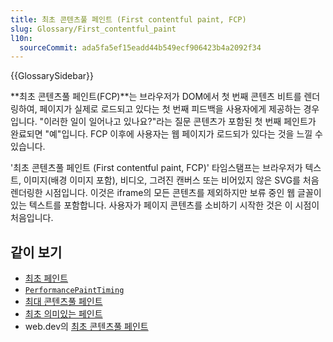 ```yaml
---
title: 최초 콘텐츠풀 페인트 (First contentful paint, FCP)
slug: Glossary/First_contentful_paint
l10n:
  sourceCommit: ada5fa5ef15eadd44b549ecf906423b4a2092f34
---
```


{{GlossarySidebar}}

**최초 콘텐츠풀 페인트(FCP)**는 브라우저가 DOM에서 첫 번째 콘텐츠 비트를 렌더링하여, 페이지가 실제로 로드되고 있다는 첫 번째 피드백을 사용자에게 제공하는 경우입니다. "이러한 일이 일어나고 있나요?"라는 질문 콘텐츠가 포함된 첫 번째 페인트가 완료되면 "예"입니다. FCP 이후에 사용자는 웹 페이지가 로드되가 있다는 것을 느낄 수 있습니다.

'최초 콘텐츠풀 페인트 (First contentful paint, FCP)' 타임스탬프는 브라우저가 텍스트, 이미지(배경 이미지 포함), 비디오, 그려진 캔버스 또는 비어있지 않은 SVG를 처음 렌더링한 시점입니다. 이것은 iframe의 모든 콘텐츠를 제외하지만 보류 중인 웹 글꼴이 있는 텍스트를 포함합니다. 사용자가 페이지 콘텐츠를 소비하기 시작한 것은 이 시점이 처음입니다.

## 같이 보기

- [최초 페인트](/ko/docs/Glossary/First_paint)
- [`PerformancePaintTiming`](/ko/docs/Web/API/PerformancePaintTiming)
- [최대 콘텐츠풀 페인트](/ko/docs/Glossary/Largest_contentful_paint)
- [최초 의미있는 페인트](/ko/docs/Glossary/First_meaningful_paint)
- web.dev의 [최초 콘텐츠풀 페인트](https://web.dev/fcp/)
